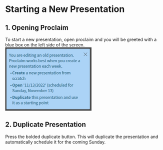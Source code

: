 # Starting a New Presentation

## 1. Opening Proclaim
 To start a new presentation, open proclaim and you will be greeted with a blue box on the left side of the screen.
 <br>![Blue Box](../assets/images/starting_new/blue_box.png)
 

## 2. Duplicate Presentation
 Press the bolded duplicate button. This will duplicate the presentation and automatically schedule it for the coming Sunday.